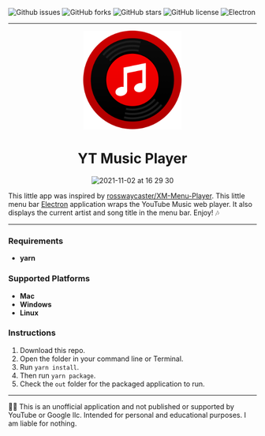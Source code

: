 ![Github issues](https://img.shields.io/github/issues/Socket-Development/YT-Music-Player?style=plastic)
![GitHub forks](https://img.shields.io/github/forks/Socket-Development/YT-Music-Player?style=plastic)
![GitHub stars](https://img.shields.io/github/stars/Socket-Development/YT-Music-Player?style=plastic)
![GitHub license](https://img.shields.io/github/license/Socket-Development/YT-Music-Player?style=plastic)
![Electron](https://img.shields.io/hackage-deps/v/electron?style=plastic)

---


<p align="center">
  <img width="200" height="200" src="./Icon.png">
</p>

<h1 align="center">YT Music Player</h1>

<p align="center">
<img width="450" alt="2021-11-02 at 16 29 30" src="https://who.is-yiffing.me/qrT5JJ4p3Z.png">
</p>

This little app was inspired by  [rosswaycaster/XM-Menu-Player](https://github.com/rosswaycaster/XM-Menu-Player/). This little menu bar [Electron](https://www.electronjs.org/) application wraps the YouTube Music web player. It also displays the current artist and song title in the menu bar. Enjoy! 🎶

---

### Requirements

 - **yarn**

### Supported Platforms

 - **Mac**
 - **Windows**
 - **Linux**

### Instructions

1. Download this repo.
2. Open the folder in your command line or Terminal.
3. Run `yarn install`.
4. Then run `yarn package`.
5. Check the `out` folder for the packaged application to run.

---

🧑‍⚖️ This is an unofficial application and not published or supported by YouTube or Google llc. Intended for personal and educational purposes. I am liable for nothing.
